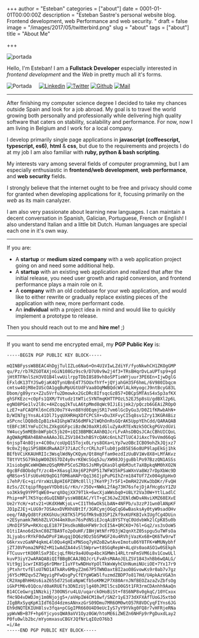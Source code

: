 +++
author = "Esteban"
categories = ["about"]
date = 0001-01-01T00:00:00Z
description = "Esteban Sastre's personal website blog. Frontend development, web Performance and web security. "
draft = false
image = "/images/2017/05/twitterbird.png"
slug = "about"
tags = ["about"]
title = "About Me"

+++

![portada](/images/myself.jpg)

Hello, I'm Esteban! I am a **Fullstack Developer** especially interested in *frontend development* and the *Web* in pretty much all it's forms.


<div style="display:inline-block">
  <img src="/content/images/2017/05/rsz_portada.png" alt="Portada"/>
</div>

<div style="display:inline-block; padding-left: 15px">
  <div style="display:inline-block">
    <a href="https://www.linkedin.com/in/estebansastre">
      <img src="/content/images/2017/05/rsz_linkedin.png" alt="Linkedin"/>
    </a>
  </div>

  <div style="display:inline-block">
    <a href="https://twitter.com/fro_g">
      <img src="/content/images/2017/05/twitterbird-1.png" alt="Twitter" />
    </a> 
  </div>

  <div style="display:inline-block">
    <a href="https://github.com/fr0gs/">
      <img src="/content/images/2017/05/githubcat.png" alt="Github" />
    </a>
  </div>

  <div style="display:inline-block">
    <a href="mailto:esteban.s.f0@gmail.com>esteban.s.f0@gmail.com">
      <img src="/content/images/2017/05/rsz_email-transparent-png.png" alt="Mail" />
    </a>
  </div>
</div>


<hr>

After finishing my computer science degree I decided to take my chances outside Spain and look for a job abroad. My goal is to travel the world growing both personally and professionally while delivering high quality software that caters on stability, scalability and performance. For now, now I am living in Belgium and I work for a local company. 

I develop primarily single page applications in **javascript (coffeescript, typescript, es6)**, **html** & **css**, but due to the requirements and projects I do at my job I am also familiar with **ruby, python & bash scripting**.

My interests vary among several fields of computer programming, but I am especially enthusiastic in **frontend/web development**, **web performance**, and **web security** fields.

I strongly believe that the internet ought to be free and privacy should come for granted when developing applications for it, focusing primarily on the *web* as its main canalyzer.

I am also very passionate about learning new languages. I can maintain a decent conversation in Spanish, Galician, Portuguese, French or English! I also understand Italian and a little bit Dutch. Human languages are special each one in it's own way. 

<hr>

If you are:
 
* A **startup** or **medium sized company** with a web application project going on and need some additional help.
* A **startup** with an existing web application and realized that after the initial release, you need user growth and rapid conversion, and frontend performance plays a main role on it.
* A **company** with an old codebase for your web application, and would like to either rewrite or gradually replace existing pieces of the application with new, more performant code.
* An **individual** with a project idea in mind and would like to quickly implement a prototype to release.


Then you should reach out to me and **hire me!** ;)

<hr>

If you want to send me encrypted email, my **PGP Public Key** is:


```sh
-----BEGIN PGP PUBLIC KEY BLOCK-----

mQINBFyssW8BEAC4hDgjTulIZLo6Na6+On4U1VIwLZdiYF/fyoNkwhCH1ZKOgGMP
qu/Pz/rb7RZGOTAXjnGiN108Gz9sc9/D7U0v9w2j4f3+TRsBHqrDvLaUPTsp9+gd
jHtRTFNnlSzH3VO1B4lvwUilrppTDbI8S89vh8oSPTieWYjuur3PE6En+IjwDglG
EFxldK13TYJSw0jaK4QTynUBnE4T7SOUxfhYf+jQYjahGH35F6hmL/6V980Ibqcm
cmtsw4OjM8eIUScOA1gqBuMpUGtUdFVaa8OqMWBQdcWVlALkHyogcJ9ntBcyG83L
Dbom/g89yrx+Z2u5Vrfu2Dmowkx2GcDRc8IfsqcGzB57+DBCpSMTAsS4x5p3afKX
ghSFKEzc+cOpFs1QXM/TVtudz1tWTicSYNTmqKHTTPOzL52EJ5p8sU/gdBXl2p6L
egNO8PGe1lv2l8c+4HZcqq2kTuLA6tpMmd8qWc9IJiEijmk2/pQczb6GEAiZROpO
LzE7+aFCAQFKl6nCd9J0o7Y4vn88Yd0EqmjSR17vm6lGcDyGu3/D0Z1fKRwbAhN+
D/WIN7gjYnsAL41Dl71yqUXHRHqXDfCPCSX+vDu3XFvyCI5q8sv1Zry13KGR4Biz
aSPcnclDQ8dbIpB1zk4IGhpW7A56dMFk2lWQhOnRsGQrAK5UppYEhCdd/QARAQAB
tEBFc3RlYmFuIChLZXkgUGFpciBzdWJ0aXR1dGluZyAxRTExNzk5OCkgPGVzdGVi
YW4ucy5mMEBnbWFpbC5jb20+iQI3BBMBCAAhBQJcrLFvAhsDBQsJCAcCBhUICQoL
AgQWAgMBAh4BAheAAAoJELZSV1843xhBSYcQAKc6nLhZTlUC4JiAxcT9vVmd66qG
6njspT4n8Ojx+4C00x/coUpQ15Tojx0Lrys8OXa+LYp7wzOBcICBO9ohZkJQjxz7
9c0xZj0giSPS8BKdRwAAIF37iAzCfcrCRLhzFlub0jpd85ES6o8UP9lapEkGj1hk
BEfbVCiKKAUHRIIc3WsqlWdNyCKQym/Qt8HqFfam9ezdIzUuBV1Wv8X8+LMfAKvz
T8tYVt5G79kbpWO0Z6S7DZ4y0vrKEWcSGq5Ju/XW98JOjguBblPo97BzzQN1ASSs
X1siobgNCeWHQWmzQSqRMhP5CoSZRbSJsMRyQXasDlqHbM3ut7aXBpkqNM0hXO2N
0gcBFd8ObdqfY/zc4b+X6asglXmj6P2PdP517WFW35kPSaWXnVa8Wz7rDpXbWc9D
qM8So+5lFsU6vHU9qDG1fOM6aHAPrQq136IjpPuPGIhZrm184TUf7Zx004gXpHxO
i7ehP/Ec+qirVrxWzLBpHI6PZ8Mc0lllj7KeYPj7r5F1+DmRH22VKw3bDKr/FvQH
8z5s/ZCtqipfRgqeVYDb0iG/rKn/rJ5Ov+NWkL2fAg73H76sfejDjAfHcg6sY1ZU
so3Kk9g9YPPTqWE0+wrqXOqjXX79T1k+6wcXjaWWsbq0+U8LY2Va30W+YtlLadlC
Phip+mPl7K5YqcdGuQINBFyssW8BEAC/YlT+gC36JwZJENldWDvANviXMZ68EXvE
Ue2rYcH/+atv21+UKdXHWKjoLv+CI1Th6wOkSLbAN+4NFPb/u3zzPJ1wn0lANpKF
JD1pZJEj+LUG9r7OSAoxDVMXhUBtIf/3GRCymjOGqCqG6wBasksAy0tyW9sadOHv
oeq/fAByQd8tFzKKGhUujK8TK5lP5GfMk9xB3SP1Zkf9xKUFKBIvkIUgfCg4DUin
+2ESynamk7W6h8ZLVCH44mX0un76sPdNSiEJcqAiBYSTYqC0UdvbWk2lCpK85u0b
iMnDIF5Pw+RKXcqLE187FIHsdkoNBoHFW9r3cEI5A+QRCKO+76l+Gq2/xs3sOoW5
O1tiIAno6d2knC08ZTBA9To2pOuHF/IBHjWtNfrPD3jW2qnXtZ05spgu5uTWFsOa
3LjyabsrRYkF0dwDPoF1WugqjDQ6z9Dz5bSPWGF24u4RVhjVazKx6B+QK6Tw9rwT
G6krxvzGaNP4qkmL4l0Qu4qHIxPNSoq7yHZoB2wtAveImotu86Y8TFK+WMUNybhf
jZTJ0VPoma2NP8Z+M11wAdZA44vSl5Wprw+t8SGqRepW+ALqVs0aoASO1w0SEkph
FTCuuvrtKO0RlSxP3EcjqLfRHz9a4U0up4bcXGMWn14RLtrmFmSVM6i8v1CowULl
kuvP3iyY2wARAQABiQIfBBgBCAAJBQJcrLFvAhsMAAoJELZSV1843xhBb6wQALG/
Vit9gj1cwrIK8Sg6rDMmrI1uYFtwNDHoYpOlTkWxWyhCUnNumiNUciOE+7Yx17r9
jPtxhrtvfEloU7NO1ATkARv6MbyZ2m67P5TWNOaxtBI2aoO8GvowKs9r0ab7v7gz
j6Y5cMM2qv5Z7WgyigPFwQsgPyCfEYgWGW5lfuzmdZBDP7o817Hd/U4pkAzVGA3n
CR2XmpBhHHUs6iaZ655d72SoEaNpWCfb5oKMK2P7X80ArnJNfBEOZazaZvZbfsOg
iGkPtM6v01Qco/d0aKRUEfs3DNIzUjlg40hJMIl5csD0G5t1FR3rmCDAnhh9AaQn
B14CCeGwrg1NNzkij730ONSru4LU/uqarckOHoBiSt+f8S6NP8v0gkqC/10YCxox
fHc9D4vDWDJmj1m0Njojg5+/aVHpIW4CM18wf/SNZr1yE373dXFXAfTUoGJ5xtbO
JIgBRxSyqKpK1IdT6Id4dzmsANnxzGrS09Dmu7MR6OM0wtO57R8VDCyqFIYns6JG
Eh9dNQTEKIUH8lsv3fqa+pCGgIPR660U4D9eUcIyS7yY9YVkg0FQ8r7vHFRjeRNa
ypWvWB+B7F+hp6YjcyosQWA9aVV1Oyz0GW/htoME6iZWEZn6NHFp9rPgDuxdLay2
P0fu0wlb2bc/mYyomxasuCBGYJQfNrLqIOzO76b3
=i/Ae
-----END PGP PUBLIC KEY BLOCK-----
```

